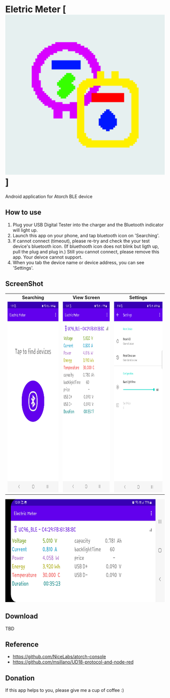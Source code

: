 # Eletric Meter [![Logo](ic_playstore.png)]
Android application for Atorch BLE device

## How to use
1. Plug your USB Digital Tester into the charger and the Bluetooth indicator will light up.
2. Launch this app on your phone, and tap bluetooth icon on 'Searching'.
3. If cannot connect (timeout), please re-try and check the your test device's bluetooth icon.
 (If bluethooth icon does not blink but ligth up, pull the plug and plug in.)
 Still you cannot connect, please remove this app. Your deivce cannot support.
4. When you tab the device name or device address, you can see 'Settings'.

## ScreenShot
<table>
  <tr>
    <th>Searching</th>
    <th>View Screen</th>
    <th>Settings</th>
  </tr>
  <tr>
    <td><img src="https://github.com/zephy-lee/ElectricMeter/blob/main/searching_Electric_Meter.jpg" width="324" height="600"/></td>
    <td><img src="https://github.com/zephy-lee/ElectricMeter/blob/main/portrait_Electric_Meter.jpg" width="324" height="600"/></td>
    <td><img src="https://github.com/zephy-lee/ElectricMeter/blob/main/settings_Electric_Meter.png" width="324" height="600"/></td>
  </tr></table>
<img src="https://github.com/zephy-lee/ElectricMeter/blob/main/land_Electric_Meter.jpg" width="702" height="324"/>

## Download
TBD

## Reference
- <https://github.com/NiceLabs/atorch-console>
- <https://github.com/msillano/UD18-protocol-and-node-red>

## Donation

If this app helps to you, please give me a cup of coffee :)
